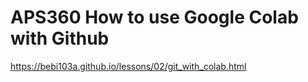 # APS360 How to use Google Colab with Github
https://bebi103a.github.io/lessons/02/git_with_colab.html

